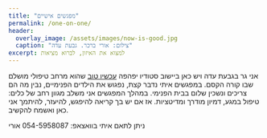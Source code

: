 ```yaml
---
title: "מפגשים אישיים"
permalink: /one-on-one/
header:
  overlay_image: /assets/images/now-is-good.jpg
  caption: "צילום: אורי ברכר. גבעת עדה"
excerpt: למצוא את האיזון, לברוא מציאות
---
```


אני גר בגבעת עדה ויש כאן ביישוב סטודיו יפהפה [עכשיו טוב][nowgood] שהוא מרחב טיפולי מושלם שבו קורה הקסם.
במפגשים איתי נדבר קצת, נפגוש את הילדים הפנימיים, נבין מה הם צריכים ונשכין שלום בבית הפנימי.
במהלך המפגשים אני משלב מגוון רחב של כלים: טיפול במגע, דמיון מודרך ומדיטציות.
אז אם יש בך קריאה להיפגש, להיעזר, להיתמך אני כאן ואשמח להקשיב.

ניתן לתאם איתי בוואצאפ: 054-5958087 אורי

[nowgood]: http://nowisgood.co.il/
